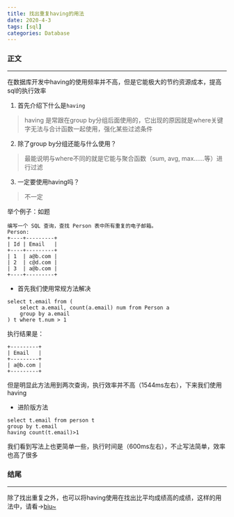 ```yaml
---
title: 找出重复having的用法
date: 2020-4-3
tags: [sql]
categories: Database
---
```


### 正文

---
在数据库开发中having的使用频率并不高，但是它能极大的节约资源成本，提高sql的执行效率

1. 首先介绍下什么是`having`
>having 是常跟在group by分组后面使用的，它出现的原因就是where关键字无法与合计函数一起使用，强化某些过滤条件

2. 除了group by分组还能与什么使用？
>最能说明与where不同的就是它能与聚合函数（sum, avg, max……等）进行过滤

3. 一定要使用having吗？
>不一定

举个例子：如题
````
编写一个 SQL 查询，查找 Person 表中所有重复的电子邮箱。
Person:
+----+---------+
| Id | Email   |
+----+---------+
| 1  | a@b.com |
| 2  | c@d.com |
| 3  | a@b.com |
+----+---------+
````
- 首先我们使用常规方法解决

````
select t.email from (
    select a.email, count(a.email) num from Person a
    group by a.email
) t where t.num > 1
````
执行结果是：
````
+---------+
| Email   |
+---------+
| a@b.com |
+---------+
````
但是明显此方法用到两次查询，执行效率并不高（1544ms左右），下来我们使用having

- 进阶版方法

````
select t.email from person t
group by t.email
having count(t.email)>1
````
我们看到写法上也更简单一些，执行时间是（600ms左右），不止写法简单，效率也高了很多

### 结尾

---
除了找出重复之外，也可以将having使用在找出比平均成绩高的成绩，这样的用法中，请看->[biu~](http://blog.bclz.work/blog/Database/composite/%E6%89%BE%E5%87%BA%E5%A4%A7%E4%BA%8E%E5%B9%B3%E5%9D%87%E5%80%BC%E7%9A%84%E6%95%B0%E6%8D%AE/)